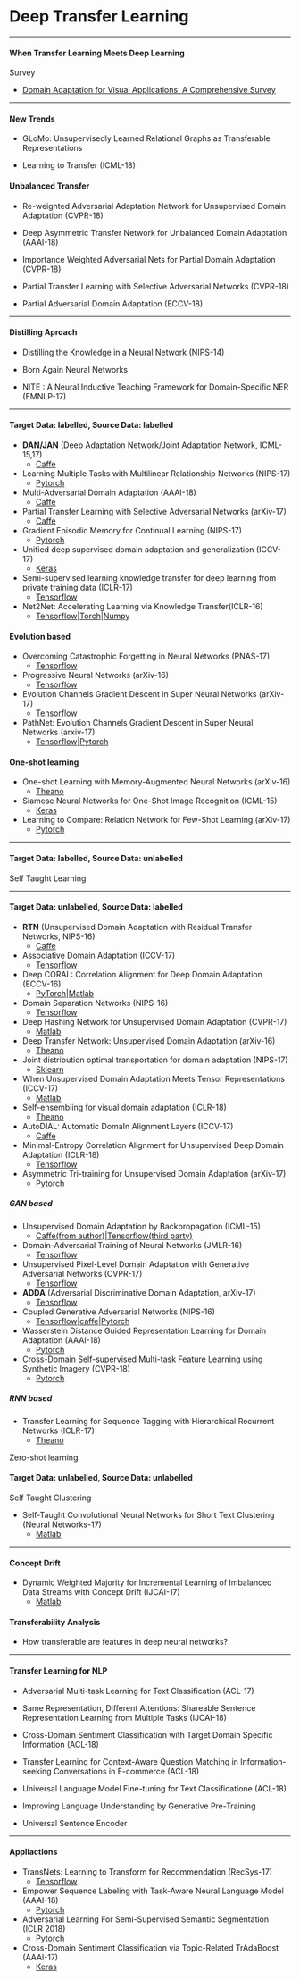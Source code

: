 # Deep Transfer Learning


- - -


#### When Transfer Learning Meets Deep Learning

Survey


- [Domain Adaptation for Visual Applications: A Comprehensive Survey](https://arxiv.org/abs/1702.05374)

- - -

#### New Trends 

- GLoMo: Unsupervisedly Learned Relational Graphs as Transferable Representations 

- Learning to Transfer (ICML-18)

#### Unbalanced Transfer 

- Re-weighted Adversarial Adaptation Network for Unsupervised Domain Adaptation (CVPR-18)

- Deep Asymmetric Transfer Network for Unbalanced Domain Adaptation (AAAI-18)

- Importance Weighted Adversarial Nets for Partial Domain Adaptation (CVPR-18)

- Partial Transfer Learning with Selective Adversarial Networks (CVPR-18)

- Partial Adversarial Domain Adaptation (ECCV-18)

- - -

#### Distilling Aproach 

- Distilling the Knowledge in a Neural Network (NIPS-14)

- Born Again Neural Networks

- NITE : A Neural Inductive Teaching Framework for Domain-Specific NER (EMNLP-17)

- - -

#### Target Data: labelled, Source Data: labelled 



- **DAN/JAN** (Deep Adaptation Network/Joint Adaptation Network, ICML-15,17) 
	- [Caffe](https://github.com/thuml/Xlearn)
- Learning Multiple Tasks with Multilinear Relationship Networks (NIPS-17)	
	- [Pytorch](https://github.com/thuml/MTlearn)	
- Multi-Adversarial Domain Adaptation (AAAI-18)
	- [Caffe](https://github.com/thuml/Xlearn)	
- Partial Transfer Learning with Selective Adversarial Networks (arXiv-17)
	- [Caffe](https://github.com/thuml/Xlearn)		
- Gradient Episodic Memory for Continual Learning (NIPS-17)
	- [Pytorch](https://github.com/facebookresearch/GradientEpisodicMemory)
- Unified deep supervised domain adaptation and generalization (ICCV-17)
	- [Keras](https://github.com/samotiian/CCSA)
- Semi-supervised learning knowledge transfer for deep learning from private training data (ICLR-17)
	- [Tensorflow](https://github.com/tensorflow/models/tree/master/research/differential_privacy/multiple_teachers)
- Net2Net: Accelerating Learning via Knowledge Transfer(ICLR-16)
	- [Tensorflow](https://github.com/paengs/Net2Net)|[Torch](https://github.com/soumith/net2net.torch)|[Numpy](https://github.com/DanielSlater/Net2Net)

#### Evolution based

- Overcoming Catastrophic Forgetting in Neural Networks (PNAS-17)
	- [Tensorflow](https://github.com/ariseff/overcoming-catastrophic)
- Progressive Neural Networks (arXiv-16)
	- [Tensorflow](https://github.com/synpon/prog_nn)
- Evolution Channels Gradient Descent in Super Neural Networks (arXiv-17)
	- [Tensorflow](https://github.com/jaesik817/pathnet)
- PathNet: Evolution Channels Gradient Descent in Super Neural Networks (arxiv-17)
	- [Tensorflow](https://github.com/jaesik817/pathnet)|[Pytorch](https://github.com/kimhc6028/pathnet-pytorch)
		
	
#### One-shot learning

- One-shot Learning with Memory-Augmented Neural Networks (arXiv-16)
	- [Theano](https://github.com/tristandeleu/ntm-one-shot)
- Siamese Neural Networks for One-Shot Image Recognition (ICML-15)	
	- [Keras](https://github.com/sorenbouma/keras-oneshot)
- Learning to Compare: Relation Network for Few-Shot Learning (arXiv-17)
    - [Pytorch](https://github.com/dragen1860/LearningToCompare-Pytorch)
- - -
#### Target Data: labelled, Source Data: unlabelled

Self Taught Learning




- - -
#### Target Data: unlabelled, Source Data: labelled


- **RTN** (Unsupervised Domain Adaptation with Residual Transfer Networks, NIPS-16) 
	- [Caffe](https://github.com/thuml/Xlearn)
- Associative Domain Adaptation (ICCV-17) 
	- [Tensorflow](https://github.com/haeusser/learning_by_association)	
- Deep CORAL: Correlation Alignment for Deep Domain Adaptation (ECCV-16) 
	- [PyTorch](https://github.com/SSARCandy/DeepCORAL)|[Matlab](https://github.com/VisionLearningGroup/CORAL)
- Domain Separation Networks (NIPS-16)	
	- [Tensorflow](https://github.com/tensorflow/models/tree/master/research/domain_adaptation)
- Deep Hashing Network for Unsupervised Domain Adaptation (CVPR-17)	
	- [Matlab](https://github.com/hemanthdv/da-hash)
- Deep Transfer Network: Unsupervised Domain Adaptation (arXiv-16)
	- [Theano](https://github.com/spongezhang/Deep-Transfer-Network)
- Joint distribution optimal transportation for domain adaptation (NIPS-17)
	- [Sklearn](https://github.com/rflamary/JDOT)
- When Unsupervised Domain Adaptation Meets Tensor Representations (ICCV-17)
	- [Matlab](https://github.com/poppinace/TAISL)
- Self-ensembling for visual domain adaptation (ICLR-18)
	- [Theano](https://github.com/Britefury/self-ensemble-visual-domain-adapt)
- AutoDIAL: Automatic DomaIn Alignment Layers (ICCV-17)
	- [Caffe](https://github.com/ducksoup/autodial)
- Minimal-Entropy Correlation Alignment for Unsupervised Deep Domain Adaptation (ICLR-18)
	- [Tensorflow](https://github.com/pmorerio/minimal-entropy-correlation-alignment)
- Asymmetric Tri-training for Unsupervised Domain Adaptation (arXiv-17)
	- [Pytorch](https://github.com/corenel/pytorch-atda)
	
##### GAN based  

- Unsupervised Domain Adaptation by Backpropagation (ICML-15) 
	- [Caffe(from author)](https://github.com/ddtm/caffe/tree/grl)|[Tensorflow(third party)](https://github.com/shucunt/domain_adaptation)
- Domain-Adversarial Training of Neural Networks (JMLR-16)
	- [Tensorflow](https://github.com/pumpikano/tf-dann)	
- Unsupervised Pixel-Level Domain Adaptation with Generative Adversarial Networks (CVPR-17)	
	- [Tensorflow](https://github.com/tensorflow/models/tree/master/research/domain_adaptation)	
- **ADDA** (Adversarial Discriminative Domain Adaptation, arXiv-17) 
	- [Tensorflow](https://github.com/erictzeng/adda)	
- Coupled Generative Adversarial Networks (NIPS-16)
	- [Tensorflow](https://github.com/andrewliao11/CoGAN-tensorflow)|[caffe](https://github.com/mingyuliutw/CoGAN)|[Pytorch](https://github.com/mingyuliutw/CoGAN_PyTorch)
- Wasserstein Distance Guided Representation Learning for Domain Adaptation (AAAI-18)
	- [Pytorch](https://github.com/corenel/pytorch-arda)
- Cross-Domain Self-supervised Multi-task Feature Learning using Synthetic Imagery (CVPR-18)
	- [Pytorch](https://github.com/jason718/game-feature-learning)	
	
	
##### RNN based
	
- Transfer Learning for Sequence Tagging with Hierarchical Recurrent Networks (ICLR-17)
	- [Theano](https://github.com/kimiyoung/transfer)
	
Zero-shot learning	
	
	
#### Target Data: unlabelled, Source Data: unlabelled


Self Taught Clustering


- Self-Taught Convolutional Neural Networks for Short Text Clustering (Neural Networks-17)
	- [Matlab](https://github.com/jacoxu/STC2)


- - -
#### Concept Drift


- Dynamic Weighted Majority for Incremental Learning of Imbalanced Data Streams with Concept Drift (IJCAI-17)
	- [Matlab](https://github.com/lylylytc/dwmil)

#### Transferability Analysis

- How transferable are features in deep neural networks?

- - -

#### Transfer Learning for NLP

- Adversarial Multi-task Learning for Text Classification (ACL-17)

- Same Representation, Different Attentions: Shareable Sentence Representation Learning from Multiple Tasks (IJCAI-18)

- Cross-Domain Sentiment Classification with Target Domain Specific Information (ACL-18)

- Transfer Learning for Context-Aware Question Matching in Information-seeking Conversations in E-commerce (ACL-18)

- Universal Language Model Fine-tuning for Text Classificatione (ACL-18)

- Improving Language Understanding by Generative Pre-Training 

- Universal Sentence Encoder

- - -

#### Appliactions

- TransNets: Learning to Transform for Recommendation (RecSys-17)
	- [Tensorflow](https://github.com/rosecatherinek/TransNets)
- Empower Sequence Labeling with Task-Aware Neural Language Model (AAAI-18)
	- [Pytorch](https://github.com/LiyuanLucasLiu/LM-LSTM-CRF)
- Adversarial Learning For Semi-Supervised Semantic Segmentation (ICLR 2018)
	- [Pytorch](https://github.com/mohitsharma916/Adversarial-Semisupervised-Semantic-Segmentation)
- Cross-Domain Sentiment Classification via Topic-Related TrAdaBoost (AAAI-17)
	- [Keras](https://github.com/xchhuang/cross-domain-sentiment-classification)




